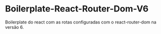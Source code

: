 # Boilerplate-React-Router-Dom-V6
Boilerplate do react com as rotas configuradas com o react-router-dom na versão 6.
